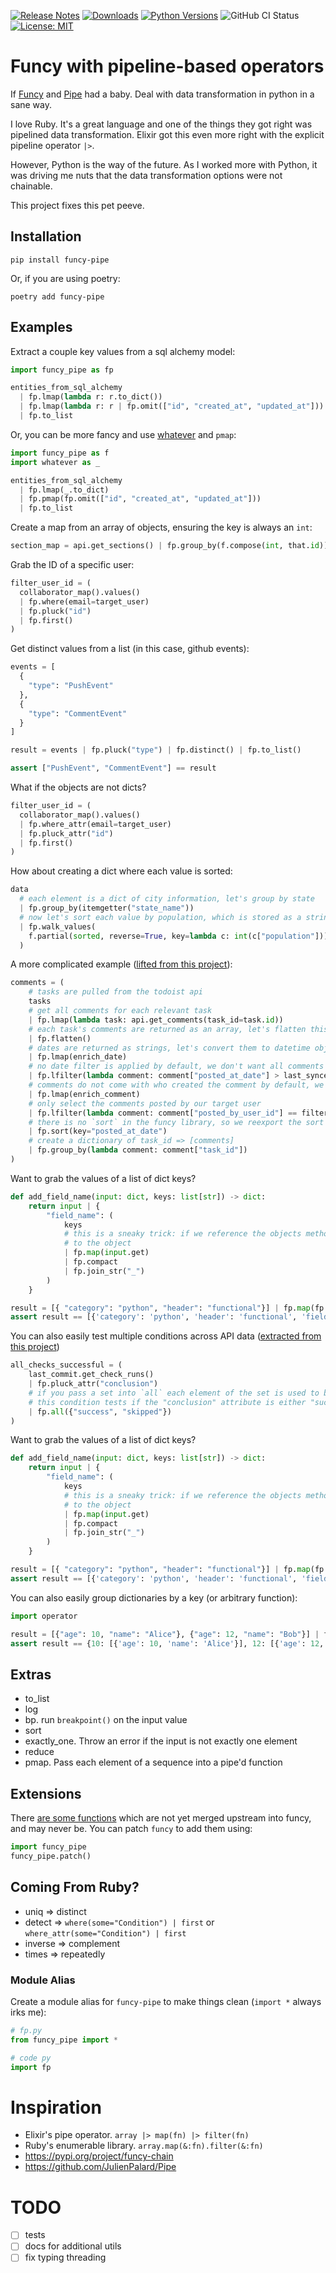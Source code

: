 [![Release Notes](https://img.shields.io/github/release/iloveitaly/funcy-pipe)](https://github.com/iloveitaly/funcy-pipe/releases) [![Downloads](https://static.pepy.tech/badge/funcy-pipe/month)](https://pepy.tech/project/funcy-pipe) [![Python Versions](https://img.shields.io/pypi/pyversions/funcy-pipe)](https://pypi.org/project/funcy-pipe) ![GitHub CI Status](https://github.com/iloveitaly/funcy-pipe/actions/workflows/build_and_publish.yml/badge.svg) [![License: MIT](https://img.shields.io/badge/License-MIT-yellow.svg)](https://opensource.org/licenses/MIT)

# Funcy with pipeline-based operators

If [Funcy](https://github.com/Suor/funcy) and [Pipe](https://github.com/JulienPalard/Pipe) had a baby. Deal with data transformation in python in a sane way.

I love Ruby. It's a great language and one of the things they got right was pipelined data transformation. Elixir got this
even more right with the explicit pipeline operator `|>`.

However, Python is the way of the future. As I worked more with Python, it was driving me nuts that the
data transformation options were not chainable.

This project fixes this pet peeve.

## Installation

```shell
pip install funcy-pipe
```

Or, if you are using poetry:

```shell
poetry add funcy-pipe
```

## Examples

Extract a couple key values from a sql alchemy model:

```python notest
import funcy_pipe as fp

entities_from_sql_alchemy
  | fp.lmap(lambda r: r.to_dict())
  | fp.lmap(lambda r: r | fp.omit(["id", "created_at", "updated_at"]))
  | fp.to_list
```

Or, you can be more fancy and use [whatever](https://github.com/Suor/whatever) and `pmap`:

```python notest
import funcy_pipe as f
import whatever as _

entities_from_sql_alchemy
  | fp.lmap(_.to_dict)
  | fp.pmap(fp.omit(["id", "created_at", "updated_at"]))
  | fp.to_list
```

Create a map from an array of objects, ensuring the key is always an `int`:

```python notest
section_map = api.get_sections() | fp.group_by(f.compose(int, that.id))
```

Grab the ID of a specific user:

```python notest
filter_user_id = (
  collaborator_map().values()
  | fp.where(email=target_user)
  | fp.pluck("id")
  | fp.first()
)
```

Get distinct values from a list (in this case, github events):

```python
events = [
  {
    "type": "PushEvent"
  },
  {
    "type": "CommentEvent"
  }
]

result = events | fp.pluck("type") | fp.distinct() | fp.to_list()

assert ["PushEvent", "CommentEvent"] == result
```

What if the objects are not dicts?

```python notest
filter_user_id = (
  collaborator_map().values()
  | fp.where_attr(email=target_user)
  | fp.pluck_attr("id")
  | fp.first()
)
```

How about creating a dict where each value is sorted:

```python notest
data
  # each element is a dict of city information, let's group by state
  | fp.group_by(itemgetter("state_name"))
  # now let's sort each value by population, which is stored as a string
  | fp.walk_values(
    f.partial(sorted, reverse=True, key=lambda c: int(c["population"])),
  )
```

A more complicated example ([lifted from this project](https://github.com/iloveitaly/todoist-digest/blob/2f893709da2cf3a0f715125053af705fc3adbc4c/run.py#L151-L166)):

```python notest
comments = (
    # tasks are pulled from the todoist api
    tasks
    # get all comments for each relevant task
    | fp.lmap(lambda task: api.get_comments(task_id=task.id))
    # each task's comments are returned as an array, let's flatten this
    | fp.flatten()
    # dates are returned as strings, let's convert them to datetime objects
    | fp.lmap(enrich_date)
    # no date filter is applied by default, we don't want all comments
    | fp.lfilter(lambda comment: comment["posted_at_date"] > last_synced_date)
    # comments do not come with who created the comment by default, we need to hit a separate API to add this to the comment
    | fp.lmap(enrich_comment)
    # only select the comments posted by our target user
    | fp.lfilter(lambda comment: comment["posted_by_user_id"] == filter_user_id)
    # there is no `sort` in the funcy library, so we reexport the sort built-in so it's pipe-able
    | fp.sort(key="posted_at_date")
    # create a dictionary of task_id => [comments]
    | fp.group_by(lambda comment: comment["task_id"])
)
```

Want to grab the values of a list of dict keys?

```python
def add_field_name(input: dict, keys: list[str]) -> dict:
    return input | {
        "field_name": (
            keys
            # this is a sneaky trick: if we reference the objects method, when it's called it will contain a reference
            # to the object
            | fp.map(input.get)
            | fp.compact
            | fp.join_str("_")
        )
    }

result = [{ "category": "python", "header": "functional"}] | fp.map(fp.rpartial(add_field_name, ["category", "header"])) | fp.to_list
assert result == [{'category': 'python', 'header': 'functional', 'field_name': 'python_functional'}]
```

You can also easily test multiple conditions across API data ([extracted from this project](https://github.com/iloveitaly/github-overlord/blob/a3c0e5d0765b3748747e6721e602c0021be0c8e1/github_overlord/__init__.py#L66-L71))

```python notest
all_checks_successful = (
    last_commit.get_check_runs()
    | fp.pluck_attr("conclusion")
    # if you pass a set into `all` each element of the set is used to build a predicate
    # this condition tests if the "conclusion" attribute is either "success" or "skipped"
    | fp.all({"success", "skipped"})
)
```

Want to grab the values of a list of dict keys?

```python
def add_field_name(input: dict, keys: list[str]) -> dict:
    return input | {
        "field_name": (
            keys
            # this is a sneaky trick: if we reference the objects method, when it's called it will contain a reference
            # to the object
            | fp.map(input.get)
            | fp.compact
            | fp.join_str("_")
        )
    }

result = [{ "category": "python", "header": "functional"}] | fp.map(fp.rpartial(add_field_name, ["category", "header"])) | fp.to_list
assert result == [{'category': 'python', 'header': 'functional', 'field_name': 'python_functional'}]
```

You can also easily group dictionaries by a key (or arbitrary function):

```python
import operator

result = [{"age": 10, "name": "Alice"}, {"age": 12, "name": "Bob"}] | fp.group_by(operator.itemgetter("age"))
assert result == {10: [{'age': 10, 'name': 'Alice'}], 12: [{'age': 12, 'name': 'Bob'}]}
```

## Extras

* to_list
* log
* bp. run `breakpoint()` on the input value
* sort
* exactly_one. Throw an error if the input is not exactly one element
* reduce
* pmap. Pass each element of a sequence into a pipe'd function

## Extensions

There [are some functions](funcy_pipe/funcy_extensions.py) which are not yet merged upstream into funcy, and may never be. You can patch `funcy` to add them using:

```python
import funcy_pipe
funcy_pipe.patch()
```

## Coming From Ruby?

* uniq => distinct
* detect => `where(some="Condition") | first` or `where_attr(some="Condition") | first`
* inverse => complement
* times => repeatedly

### Module Alias

Create a module alias for `funcy-pipe` to make things clean (`import *` always irks me):

```python notest
# fp.py
from funcy_pipe import *

# code py
import fp
```

# Inspiration

* Elixir's pipe operator. `array |> map(fn) |> filter(fn)`
* Ruby's enumerable library. `array.map(&:fn).filter(&:fn)`
* https://pypi.org/project/funcy-chain
* https://github.com/JulienPalard/Pipe

# TODO

- [ ] tests
- [ ] docs for additional utils
- [ ] fix typing threading
